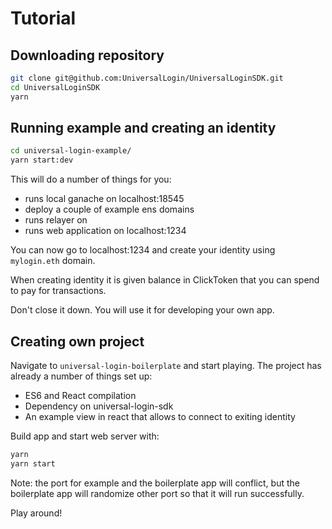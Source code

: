 # Tutorial

## Downloading repository

```sh
git clone git@github.com:UniversalLogin/UniversalLoginSDK.git
cd UniversalLoginSDK
yarn
```

## Running example and creating an identity

```sh
cd universal-login-example/
yarn start:dev
```

This will do a number of things for you:
* runs local ganache on localhost:18545
* deploy a couple of example ens domains
* runs relayer on
* runs web application on localhost:1234


You can now go to localhost:1234 and create your identity using `mylogin.eth` domain.

When creating identity it is given balance in ClickToken that you can spend to pay for transactions.

Don't close it down. You will use it for developing your own app.

## Creating own project

Navigate to `universal-login-boilerplate` and start playing.
The project has already a number of things set up:
* ES6 and React compilation
* Dependency on universal-login-sdk
* An example view in react that allows to connect to exiting identity

Build app and start web server with:
```sh
yarn
yarn start
```

Note: the port for example and the boilerplate app will conflict, but the boilerplate app will randomize other port so that it will run successfully.

Play around!
